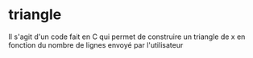 # triangle
Il  s'agit d'un code fait en C qui permet de construire un triangle de x en fonction du nombre de lignes envoyé par l'utilisateur
